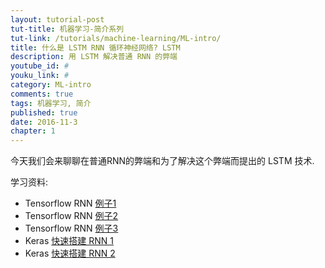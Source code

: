 ```yaml
---
layout: tutorial-post
tut-title: 机器学习-简介系列
tut-link: /tutorials/machine-learning/ML-intro/
title: 什么是 LSTM RNN 循环神经网络? LSTM
description: 用 LSTM 解决普通 RNN 的弊端
youtube_id: #
youku_link: #
category: ML-intro
comments: true
tags: 机器学习, 简介
published: true
date: 2016-11-3
chapter: 1
---
```

今天我们会来聊聊在普通RNN的弊端和为了解决这个弊端而提出的 LSTM 技术.

学习资料: 
  * Tensorflow RNN [例子1](/tensorflow/5.7-RNN1)
  * Tensorflow RNN [例子2](/tensorflow/5.8-RNN2)
  * Tensorflow RNN [例子3](/tensorflow/5.9-RNN3)
  * Keras [快速搭建 RNN 1](#)
  * Keras [快速搭建 RNN 2](#)